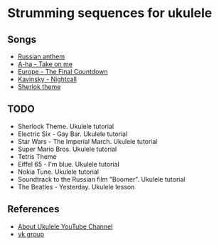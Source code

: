 # Strumming sequences for ukulele

## Songs

- [Russian anthem](strumming/russian_anthem.md)
- [A-ha - Take on me](strumming/a_ha_take_on_me.md)
- [Europe - The Final Countdown](strumming/europe_the_final_countdown.md)
- [Kavinsky - Nightcall](strumming/kavinsky_night_call.md)
- [Sherlok theme](strumming/sherlok_theme.md)

## TODO

- Sherlock Theme. Ukulele tutorial  
- Electric Six - Gay Bar. Ukulele tutorial
- Star Wars - The Imperial March. Ukulele tutorial
- Super Mario Bros. Ukulele tutorial
- Tetris Theme
- Eiffel 65 - I'm blue. Ukulele tutorial
- Nokia Tune. Ukulele tutorial  
- Soundtrack to the Russian film "Boomer". Ukulele tutorial
- The Beatles - Yesterday. Ukulele lesson

## References

- [About Ukulele YouTube Channel](https://www.youtube.com/channel/UCo3eGtq44aBcTTsQPIfPiGQ)
- [vk group](https://vk.com/aboutukulele)